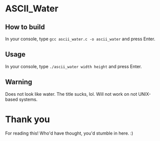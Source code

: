 # ASCII_Water

## How to build
In your console, type
```gcc ascii_water.c -o ascii_water```
and press Enter.

## Usage
In your console, type
```./ascii_water width height```
and press Enter.

## Warning
Does not look like water. The title sucks, lol.
Will not work on not UNIX-based systems.

# Thank you
For reading this! Who'd have thought, you'd stumble in here. :)
